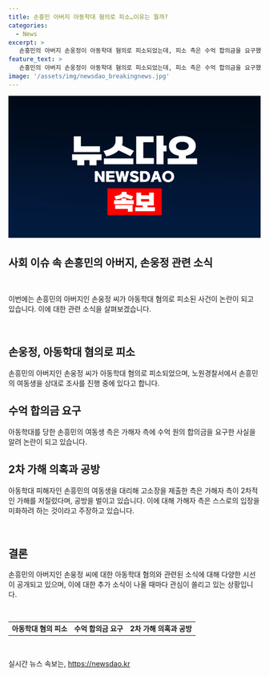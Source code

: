 ```yaml
---
title: 손흥민 아버지 아동학대 혐의로 피소…이유는 뭘까?
categories:
  - News
excerpt: >
   손흥민의 아버지 손웅정이 아동학대 혐의로 피소되었는데, 피소 측은 수억 합의금을 요구했다고 주장하며 공방 중이고, 반대편은 2차 가해를 주장하며 고소한 것으로 전해졌다. 양측은 상대방을 미화하려는 의도가 있다고 주장하고 있다.
feature_text: >
   손흥민의 아버지 손웅정이 아동학대 혐의로 피소되었는데, 피소 측은 수억 합의금을 요구했다고 주장하며 공방 중이고, 반대편은 2차 가해를 주장하며 고소한 것으로 전해졌다. 양측은 상대방을 미화하려는 의도가 있다고 주장하고 있다.
image: '/assets/img/newsdao_breakingnews.jpg'
---
```


<p><img src="/assets/img/newsdao_breakingnews.jpg" alt="pcversion 속보" /></p>

<h2 data-ke-size="size26">사회 이슈 속 손흥민의 아버지, 손웅정 관련 소식</h2>

<p data-ke-size="size16">&nbsp;</p>

<p>이번에는 손흥민의 아버지인 손웅정 씨가 아동학대 혐의로 피소된 사건이 논란이 되고 있습니다. 이에 대한 관련 소식을 살펴보겠습니다.</p>

<p data-ke-size="size16">&nbsp;</p>

<h2 data-ke-size="size24">손웅정, 아동학대 혐의로 피소</h2>

<p data-ke-size="size16">손흥민의 아버지인 손웅정 씨가 아동학대 혐의로 피소되었으며, 노원경찰서에서 손흥민의 여동생을 상대로 조사를 진행 중에 있다고 합니다.</p>

<h2 data-ke-size="size24">수억 합의금 요구</h2>

<p data-ke-size="size16">아동학대를 당한 손흥민의 여동생 측은 가해자 측에 수억 원의 합의금을 요구한 사실을 알려 논란이 되고 있습니다.</p>

<h2 data-ke-size="size24">2차 가해 의혹과 공방</h2>

<p data-ke-size="size16">아동학대 피해자인 손흥민의 여동생을 대리해 고소장을 제출한 측은 가해자 측이 2차적인 가해를 저질렀다며, 공방을 벌이고 있습니다. 이에 대해 가해자 측은 스스로의 입장을 미화하려 하는 것이라고 주장하고 있습니다.</p>

<p data-ke-size="size16">&nbsp;</p>

<h2 data-ke-size="size24">결론</h2>

<p data-ke-size="size16">손흥민의 아버지인 손웅정 씨에 대한 아동학대 혐의와 관련된 소식에 대해 다양한 시선이 공개되고 있으며, 이에 대한 추가 소식이 나올 때마다 관심이 쏠리고 있는 상황입니다.</p>

<p data-ke-size="size16">&nbsp;</p>

<table>
    <tbody>
        <tr>
            <td style="text-align: center; height: 17px;"><b>아동학대 혐의 피소</b></td>
            <td style="text-align: center; height: 17px;"><b>수억 합의금 요구</b></td>
            <td style="text-align: center; height: 17px;"><b>2차 가해 의혹과 공방</b></td>
        </tr>
    </tbody>
</table>

<p data-ke-size="size16">&nbsp;</p>
실시간 뉴스 속보는, <a href="https://newsdao.kr" rel="dofollow">https://newsdao.kr</a>


